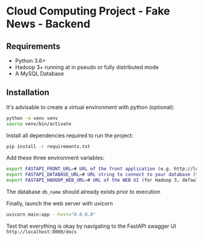 # Cloud Computing Project - Fake News - Backend

## Requirements

- Python 3.6+
- Hadoop 3+ running at in pseudo or fully distributed mode
- A MySQL Database

## Installation

It's advisable to create a virtual environment with python (optional):

```sh
python -m venv venv
source venv/bin/activate
```

Install all dependencies required to run the project:

```sh
pip install -r requirements.txt
```

Add these three environment variables:

```sh
export FASTAPI_FRONT_URL=# URL of the front application (e.g. http://localhost:3000)
export FASTAPI_DATABASE_URL=# URL string to connect to your database (typically mysql://username:password@host:post/db_name)
export FASTAPI_HADOOP_WEB_URL=# URL of the WEB UI (for Hadoop 3, default is http://localhost:9870)
```

The database `db_name` should already exists prior to execution

Finally, launch the web server with uvicorn
```sh
uvicorn main:app --host="0.0.0.0"
```

Test that everything is okay by navigating to the FastAPI swagger UI `http://localhost:8000/docs`
